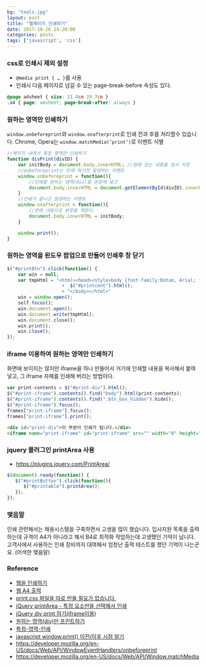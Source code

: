 ```yaml
---
bg: "tools.jpg"
layout: post
title: "웹페이지 인쇄하기"
date: 2017-10-26 14:20:00
categories: posts
tags: ['javascript', 'css']
---
```


### css로 인쇄시 제외 설정
- `@media print { … }`를 사용
- 인쇄시 다음 페이지로 넘길 수 있는 page-break-before 속성도 있다.

```css
@page a4sheet { size: 21.0cm 29.7cm }
.a4 { page: a4sheet; page-break-after: always }
```

### 원하는 영역만 인쇄하기
`window.onbeforeprint`와 `window.onafterprint`로 인쇄 전과 후를 처리할수 있습니다.
Chrome, Opera는 `window.matchMedia(‘print’)`로 이벤트 식별

```javascript
//페이지 내에서 특정 영역만 인쇄하기
function divPrint(divID) {
    var initBody = document.body.innerHTML; //원래 있는 내용을 임시 저장
    //onbeforeprint는 인쇄 하기전 발생하는 이벤트
    window.onbeforeprint = function(){
        //인쇄할 원하는 영역(div)을 본문에 넣고
        document.body.innerHTML = document.getElementById(divID).innerHTML;
    }
    //인쇄가 끝나고 발생하는 이벤트
    window.onafterprint = function(){
        //원래 내용으로 본문을 채운다.
        document.body.innerHTML = initBody;
    }

    window.print();
}
```

### 원하는 영역을 윈도우 팝업으로 만들어 인쇄후 창 닫기
```javascript
$("#printBtn").click(function() {
    var win = null;
    var tmpHtml = "<html><head><style>body {font-family:Dotum, Arial; font-size: 12pt;}</style></head><body>    "
                    +  $("#printcont").html();
                    + "</body></html>"
    win = window.open();
    self.focus();
    win.document.open();
    win.document.write(tmpHtml);
    win.document.close();
    win.print();
    win.close();
});
```

### iframe 이용하여 원하는 영역만 인쇄하기
화면에 보이지는 않지만 iframe을 하나 만들어서 거기에 인쇄할 내용을 복사해서 붙여 넣고, 그 iframe 자체를 인쇄해 버리는 방법이다.

```javascript
var print-contents = $("#print-div").html();
$("#print-iframe").contents().find("body").html(print-contents);
$("#print-iframe").contents().find(".btn_box_hidden").hide();
$("#print-iframe").focus();
frames["print-iframe"].focus();
frames["print-iframe"].print();
```
```html
<div id="print-div">이 부분이 인쇄가 됩니다.</div>
<iframe name="print-iframe" id="print-iframe" src="" width="0" height="0" style="display:none"></iframe>
```

### jquery 플러그인 printArea 사용
- https://plugins.jquery.com/PrintArea/

```javascript
$(document).ready(function() {
   $("#printButton").click(function(){
      $("#printable").printArea();
   });
});
```

### 맺음말
인쇄 관련해서는 채용시스템을 구축하면서 고생을 많이 했습니다.
입사지원 목록을 출력하는데 규격이 A4가 아니라고 해서 B4로 최적화 작업하는데 고생했던 기억이 납니다.
고객사에서 사용하는 인쇄 장비까지 대여해서 엄청난 출력 테스트를 했던 기억이 나는군요. (어색한 맺음말)

### Reference
- [웹을 인쇄하기](https://mytory.net/archives/9796)
- [웹 A4 출력](http://kimmogoon-textcube.blogspot.kr/2010/02/웹-a4-출력.html)
- [print.css 파일을 따로 만들 필요가 없습니다.](http://naradesign.net/wp/2007/12/19/133/)
- [jQuery printArea - 특정 요소만을 선택해서 인쇄](http://blog.naver.com/whwlfnsl/70066917709)
- [jQuery div print 하기(iframe이용)](http://codewave.tistory.com/17)
- [원하는 영역(div)만 프린트하기](http://cambo95.blog.me/100154119350)
- [특정-영역-인쇄](http://eternallife.tistory.com/entry/특정-영역-인쇄)
- [javascript window.print() 이전/이후 시점 알기](http://blog.hemapresso.com/?p=560)
- https://developer.mozilla.org/en-US/docs/Web/API/WindowEventHandlers/onbeforeprint
- https://developer.mozilla.org/en-US/docs/Web/API/Window.matchMedia
